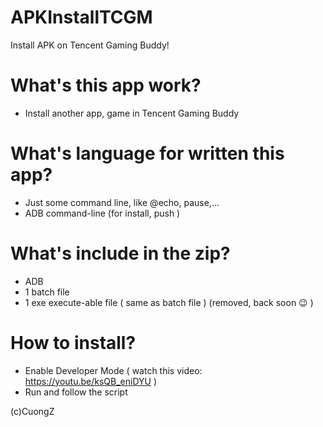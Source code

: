 # APKInstallTCGM
Install APK on Tencent Gaming Buddy!

# What's this app work?
+ Install another app, game in Tencent Gaming Buddy
# What's language for written this app?
+ Just some command line, like @echo, pause,...
+ ADB command-line (for install, push )
# What's include in the zip?
+ ADB
+ 1 batch file
+ 1 exe execute-able file ( same as batch file ) (removed, back soon 😉 )
# How to install?
+ Enable Developer Mode ( watch this video: https://youtu.be/ksQB_eniDYU )
+ Run and follow the script

(c)CuongZ
